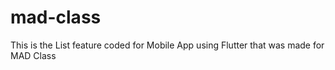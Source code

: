 # mad-class
This is the List feature coded for Mobile App using Flutter that was made for MAD Class

